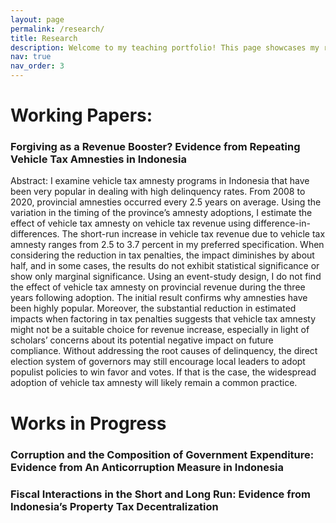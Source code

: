 ```yaml
---
layout: page
permalink: /research/
title: Research
description: Welcome to my teaching portfolio! This page showcases my research projects.
nav: true
nav_order: 3
---
```



# Working Papers:
### Forgiving as a Revenue Booster? Evidence from Repeating Vehicle Tax Amnesties in Indonesia

Abstract:  I examine vehicle tax amnesty programs in Indonesia that have been very popular in dealing
with high delinquency rates. From 2008 to 2020, provincial amnesties occurred every 2.5 years on
average. Using the variation in the timing of the province’s amnesty adoptions, I estimate the effect
of vehicle tax amnesty on vehicle tax revenue using difference-in-differences. The short-run increase
in vehicle tax revenue due to vehicle tax amnesty ranges from 2.5 to 3.7 percent in my preferred
specification. When considering the reduction in tax penalties, the impact diminishes by about half,
and in some cases, the results do not exhibit statistical significance or show only marginal significance.
Using an event-study design, I do not find the effect of vehicle tax amnesty on provincial revenue during
the three years following adoption. The initial result confirms why amnesties have been highly popular.
Moreover, the substantial reduction in estimated impacts when factoring in tax penalties suggests that
vehicle tax amnesty might not be a suitable choice for revenue increase, especially in light of scholars’
concerns about its potential negative impact on future compliance. Without addressing the root
causes of delinquency, the direct election system of governors may still encourage local leaders to adopt
populist policies to win favor and votes. If that is the case, the widespread adoption of vehicle tax
amnesty will likely remain a common practice.


# Works in Progress
### Corruption and the Composition of Government Expenditure: Evidence from An Anticorruption Measure in Indonesia

### Fiscal Interactions in the Short and Long Run: Evidence from Indonesia’s Property Tax Decentralization
